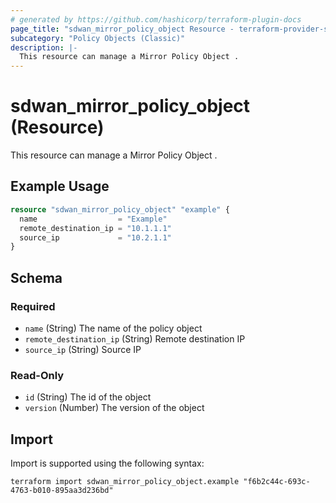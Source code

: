 ```yaml
---
# generated by https://github.com/hashicorp/terraform-plugin-docs
page_title: "sdwan_mirror_policy_object Resource - terraform-provider-sdwan"
subcategory: "Policy Objects (Classic)"
description: |-
  This resource can manage a Mirror Policy Object .
---
```


# sdwan_mirror_policy_object (Resource)

This resource can manage a Mirror Policy Object .

## Example Usage

```terraform
resource "sdwan_mirror_policy_object" "example" {
  name                  = "Example"
  remote_destination_ip = "10.1.1.1"
  source_ip             = "10.2.1.1"
}
```

<!-- schema generated by tfplugindocs -->
## Schema

### Required

- `name` (String) The name of the policy object
- `remote_destination_ip` (String) Remote destination IP
- `source_ip` (String) Source IP

### Read-Only

- `id` (String) The id of the object
- `version` (Number) The version of the object

## Import

Import is supported using the following syntax:

```shell
terraform import sdwan_mirror_policy_object.example "f6b2c44c-693c-4763-b010-895aa3d236bd"
```
